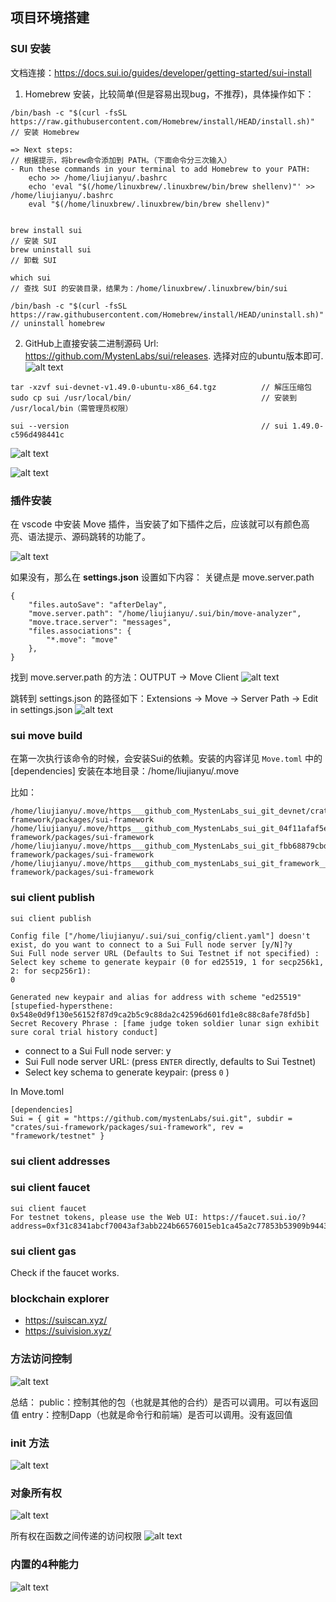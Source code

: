 ## 项目环境搭建
### SUI 安装
文档连接：https://docs.sui.io/guides/developer/getting-started/sui-install

01. Homebrew 安装，比较简单(但是容易出现bug，不推荐)，具体操作如下：
```
/bin/bash -c "$(curl -fsSL https://raw.githubusercontent.com/Homebrew/install/HEAD/install.sh)"     // 安装 Homebrew

=> Next steps:                                                                                      // 根据提示，将brew命令添加到 PATH。（下面命令分三次输入）
- Run these commands in your terminal to add Homebrew to your PATH:
    echo >> /home/liujianyu/.bashrc
    echo 'eval "$(/home/linuxbrew/.linuxbrew/bin/brew shellenv)"' >> /home/liujianyu/.bashrc
    eval "$(/home/linuxbrew/.linuxbrew/bin/brew shellenv)"


brew install sui                                                                                    // 安装 SUI
brew uninstall sui                                                                                  // 卸载 SUI

which sui                                                                                           // 查找 SUI 的安装目录，结果为：/home/linuxbrew/.linuxbrew/bin/sui

/bin/bash -c "$(curl -fsSL https://raw.githubusercontent.com/Homebrew/install/HEAD/uninstall.sh)"   // uninstall homebrew

```

02. GitHub上直接安装二进制源码
Url: https://github.com/MystenLabs/sui/releases.  选择对应的ubuntu版本即可.
![alt text](../images/01_hello_01.png)

```
tar -xzvf sui-devnet-v1.49.0-ubuntu-x86_64.tgz          // 解压压缩包
sudo cp sui /usr/local/bin/                             // 安装到 /usr/local/bin（需管理员权限）

sui --version                                           // sui 1.49.0-c596d498441c
```
![alt text](../images/01_hello_02.png)

![alt text](../images/01_hello_03.png)


### 插件安装
在 vscode 中安装 Move 插件，当安装了如下插件之后，应该就可以有颜色高亮、语法提示、源码跳转的功能了。

![alt text](../images/01_hello_04.png)


如果没有，那么在 **settings.json** 设置如下内容：
关键点是 move.server.path 
```
{
    "files.autoSave": "afterDelay",
    "move.server.path": "/home/liujianyu/.sui/bin/move-analyzer",
    "move.trace.server": "messages",
    "files.associations": {
        "*.move": "move"
    },
}
```

找到 move.server.path 的方法：OUTPUT -> Move Client
![alt text](../images/01_hello_05.png)

跳转到 settings.json 的路径如下：Extensions -> Move -> Server Path -> Edit in settings.json
![alt text](../images/01_hello_06.png)


### sui move build
在第一次执行该命令的时候，会安装Sui的依赖。安装的内容详见 `Move.toml` 中的 [dependencies] 
安装在本地目录：/home/liujianyu/.move

比如：
```
/home/liujianyu/.move/https___github_com_MystenLabs_sui_git_devnet/crates/sui-framework/packages/sui-framework
/home/liujianyu/.move/https___github_com_MystenLabs_sui_git_04f11afaf5e0/crates/sui-framework/packages/sui-framework
/home/liujianyu/.move/https___github_com_MystenLabs_sui_git_fbb68879cbd1/crates/sui-framework/packages/sui-framework
/home/liujianyu/.move/https___github_com_mystenLabs_sui_git_framework__testnet/crates/sui-framework/packages/sui-framework

```


### sui client publish
```shell
sui client publish

Config file ["/home/liujianyu/.sui/sui_config/client.yaml"] doesn't exist, do you want to connect to a Sui Full node server [y/N]?y
Sui Full node server URL (Defaults to Sui Testnet if not specified) : 
Select key scheme to generate keypair (0 for ed25519, 1 for secp256k1, 2: for secp256r1):
0

Generated new keypair and alias for address with scheme "ed25519" [stupefied-hypersthene: 0x548e0d9f130e56152f87d9ca2b5c9c88da2c42596d601fd1e8c88c8afe78fd5b]
Secret Recovery Phrase : [fame judge token soldier lunar sign exhibit sure coral trial history conduct]

```
- connect to a Sui Full node server: y
- Sui Full node server URL:                     (press `ENTER` directly, defaults to Sui Testnet)
- Select key schema to generate keypair:        (press `0` )

In Move.toml
```
[dependencies]
Sui = { git = "https://github.com/mystenLabs/sui.git", subdir = "crates/sui-framework/packages/sui-framework", rev = "framework/testnet" }
```

### sui client addresses

### sui client faucet
```
sui client faucet 
For testnet tokens, please use the Web UI: https://faucet.sui.io/?address=0xf31c8341abcf70043af3abb224b66576015eb1ca45a2c77853b53909b9443575
```

### sui client gas
Check if the faucet works.

### blockchain explorer
- https://suiscan.xyz/
- https://suivision.xyz/






### 方法访问控制
![alt text](../images/02_baisc_01.png)

总结：
public：控制其他的包（也就是其他的合约）是否可以调用。可以有返回值
entry：控制Dapp（也就是命令行和前端）是否可以调用。没有返回值


### init 方法
![alt text](../images/02_baisc_02.png)

### 对象所有权
![alt text](../images/02_baisc_03.png)

所有权在函数之间传递的访问权限
![alt text](../images/02_baisc_04.png)


### 内置的4种能力
![alt text](../images/02_baisc_05.png)

